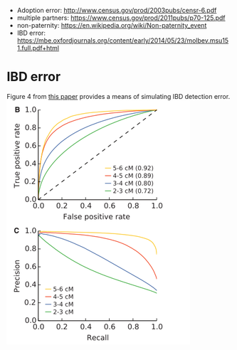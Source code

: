 * Adoption error: http://www.census.gov/prod/2003pubs/censr-6.pdf
* multiple partners: https://www.census.gov/prod/2011pubs/p70-125.pdf
* non-paternity: https://en.wikipedia.org/wiki/Non-paternity_event
* IBD error: https://mbe.oxfordjournals.org/content/early/2014/05/23/molbev.msu151.full.pdf+html

IBD error
=========
Figure 4 from [this paper](https://mbe.oxfordjournals.org/content/early/2014/05/23/molbev.msu151.full.pdf+html) provides a means of simulating IBD detection error.
![Figure 4](images/ibd_detect_error.png)
